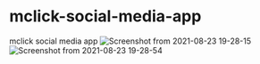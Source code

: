 # mclick-social-media-app
mclick social media app
![Screenshot from 2021-08-23 19-28-15](https://user-images.githubusercontent.com/52239734/130460695-5e487683-e66c-4a63-ab1a-1b59807acc4c.png)
![Screenshot from 2021-08-23 19-28-54](https://user-images.githubusercontent.com/52239734/130460767-6d1295f8-2eee-4725-afb6-af218754f0c8.png)


